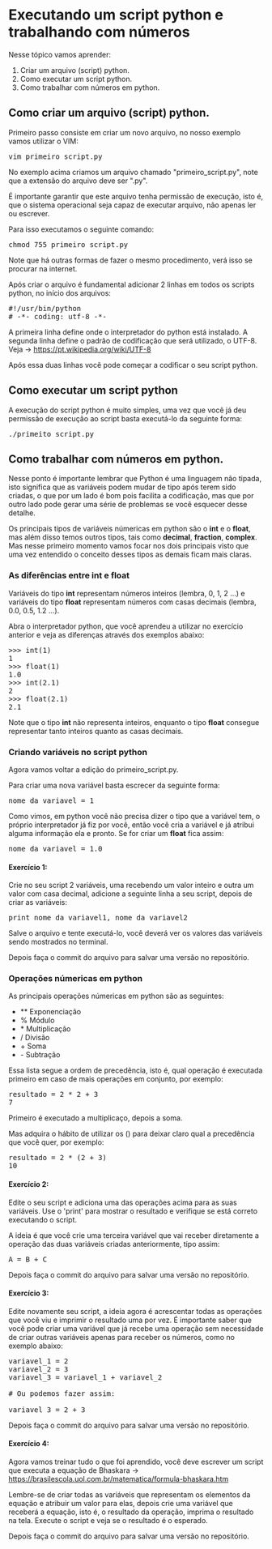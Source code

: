 # Executando um script python e trabalhando com números

Nesse tópico vamos aprender:

1. Criar um arquivo (script) python.
2. Como executar um script python.
3. Como trabalhar com números em python.

## Como criar um arquivo (script) python.

Primeiro passo consiste em criar um novo arquivo, no nosso exemplo vamos utilizar o VIM:

<pre>
vim primeiro_script.py
</pre>

No exemplo acima criamos um arquivo chamado "primeiro_script.py", note que a extensão do arquivo deve ser ".py".

É importante garantir que este arquivo tenha permissão de execução, isto é, que o sistema operacional seja capaz de executar arquivo,
não apenas ler ou escrever.

Para isso executamos o seguinte comando:

<pre>
chmod 755 primeiro_script.py
</pre>

Note que há outras formas de fazer o mesmo procedimento, verá isso se procurar na internet.

Após criar o arquivo é fundamental adicionar 2 linhas em todos os scripts python, no início dos arquivos:

<pre>
#!/usr/bin/python
# -*- coding: utf-8 -*-
</pre>

A primeira linha define onde o interpretador do python está instalado. A segunda linha define o padrão de codificação que
será utilizado, o UTF-8. Veja -> https://pt.wikipedia.org/wiki/UTF-8

Após essa duas linhas você pode começar a codificar o seu script python.

## Como executar um script python

A execução do script python é muito simples, uma vez que você já deu permissão de execução ao script basta executá-lo da seguinte
forma:

<pre>
./primeito_script.py
</pre>

## Como trabalhar com números em python.

Nesse ponto é importante lembrar que Python é uma linguagem não tipada, isto significa que as variáveis podem mudar de tipo após terem sido criadas, o que por um lado é bom pois facilita a codificação, mas que por outro lado pode gerar uma série de problemas se você esquecer desse detalhe.

Os principais tipos de variáveis númericas em python são o **int** e o **float**, mas além disso temos outros tipos, tais como **decimal**, **fraction**, **complex**. Mas nesse primeiro momento vamos focar nos dois principais visto que uma vez entendido o conceito desses tipos as demais ficam mais claras.

### As diferências entre int e float

Variáveis do tipo **int** representam números inteiros (lembra, 0, 1, 2 ...) e variáveis do tipo **float** representam números com casas decimais (lembra, 0.0, 0.5, 1.2 ...).

Abra o interpretador python, que você aprendeu a utilizar no exercício anterior e veja as diferenças através dos exemplos abaixo:

<pre>
>>> int(1)
1
>>> float(1)
1.0
>>> int(2.1)
2
>>> float(2.1)
2.1
</pre>

Note que o tipo **int** não representa inteiros, enquanto o tipo **float** consegue representar tanto inteiros quanto as casas decimais.

### Criando variáveis no script python

Agora vamos voltar a edição do primeiro_script.py.

Para criar uma nova variável basta escrecer da seguinte forma:

<pre>
nome_da_variavel = 1
</pre>

Como vimos, em python você não precisa dizer o tipo que a variável tem, o próprio interpretador já fiz por você, então você cria a variável e já atribui alguma informação ela e pronto. Se for criar um **float** fica assim:

<pre>
nome_da_variavel = 1.0
</pre>

#### Exercício 1:

Crie no seu script 2 variáveis, uma recebendo um valor inteiro e outra um valor com casa decimal, adicione a seguinte linha a seu script, depois de criar as variáveis:

<pre>
print nome_da_variavel1, nome_da_variavel2
</pre>

Salve o arquivo e tente executá-lo, você deverá ver os valores das variáveis sendo mostrados no terminal.

Depois faça o commit do arquivo para salvar uma versão no repositório.

### Operações númericas em python

As principais operações númericas em python são as seguintes:
* ** Exponenciação
* % Módulo
* \* Multiplicação
* / Divisão
* \+ Soma
* \- Subtração

Essa lista segue a ordem de precedência, isto é, qual operação é executada primeiro em caso de mais operações em conjunto, por exemplo:

<pre>
resultado = 2 * 2 + 3
7
</pre>

Primeiro é executado a multiplicaço, depois a soma.

Mas adquira o hábito de utilizar os () para deixar claro qual a precedência que você quer, por exemplo:

<pre>
resultado = 2 * (2 + 3)
10
</pre>

#### Exercício 2:

Edite o seu script e adiciona uma das operações acima para as suas variáveis. Use o 'print' para mostrar o resultado e verifique se está correto executando o script.

A ideia é que você crie uma terceira variável que vai receber diretamente a operação das duas variáveis criadas anteriormente, tipo assim:

<pre>
A = B + C
</pre>

Depois faça o commit do arquivo para salvar uma versão no repositório.

#### Exercício 3:

Edite novamente seu script, a ideia agora é acrescentar todas as operações que você viu e imprimir o resultado uma por vez.
É importante saber que você pode criar uma variável que já recebe uma operação sem necessidade de criar outras variáveis apenas para receber os números, como no exemplo abaixo:

<pre>
variavel_1 = 2
variavel_2 = 3
variavel_3 = variavel_1 + variavel_2

# Ou podemos fazer assim:

variavel_3 = 2 + 3
</pre>

Depois faça o commit do arquivo para salvar uma versão no repositório.

#### Exercício 4:

Agora vamos treinar tudo o que foi aprendido, você deve escrever um script que executa a equação de Bhaskara -> https://brasilescola.uol.com.br/matematica/formula-bhaskara.htm

Lembre-se de criar todas as variáveis que representam os elementos da equação e atribuir um valor para elas, depois crie uma variável que receberá a equação, isto é, o resultado da operação, imprima o resultado na tela. Execute o script e veja se o resultado é o esperado.

Depois faça o commit do arquivo para salvar uma versão no repositório.

